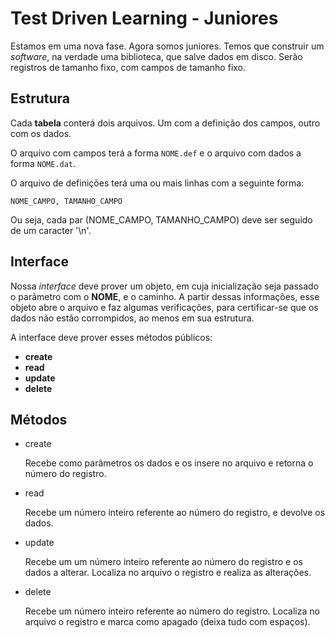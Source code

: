 # Test Driven Learning - Juniores

Estamos em uma nova fase. Agora somos juniores. Temos que construir um
*software*, na verdade uma biblioteca, que salve dados em disco. Serão
registros de tamanho fixo, com campos de tamanho fixo.

## Estrutura

Cada __tabela__ conterá dois arquivos. Um com a definição dos campos, outro com
os dados.

O arquivo com campos terá a forma `NOME.def` e o arquivo com dados a
forma `NOME.dat`.

O arquivo de definições terá uma ou mais linhas com a seguinte forma:

    NOME_CAMPO, TAMANHO_CAMPO


Ou seja, cada par (NOME_CAMPO, TAMANHO_CAMPO) deve ser seguido de um
caracter '\n'.


## Interface

Nossa *interface* deve prover um objeto, em cuja inicialização seja passado o
parâmetro com o __NOME__, e o caminho. A partir dessas informações, esse
objeto abre o arquivo e faz algumas verificações, para certificar-se que os
dados não estão corrompidos, ao menos em sua estrutura.

A interface deve prover esses métodos públicos:

* __create__
* __read__
* __update__
* __delete__

## Métodos

* create

    Recebe como parâmetros os dados e os insere no arquivo e retorna
    o número do registro.

* read

    Recebe um número inteiro referente ao número do registro, e devolve os
    dados.

* update

    Recebe um um número inteiro referente ao número do registro e os dados a
    alterar. Localiza no arquivo o registro e realiza as alterações.

* delete

    Recebe um número inteiro referente ao número do registro. Localiza no
    arquivo o registro e marca como apagado (deixa tudo com espaços).
